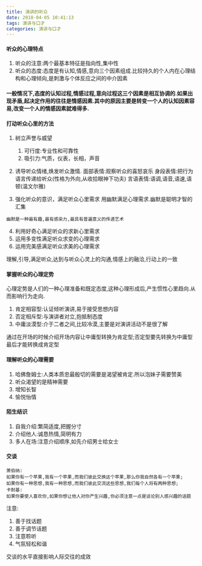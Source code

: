 ```yaml
---
title: 演讲的听众
date: 2018-04-05 10:41:13
tags: 演讲与口才
categories: 演讲与口才
---
```

#### 听众的心理特点
1. 听众的注意:两个最基本特征是指向性,集中性
2. 听众的态度:态度是有认知,情感,意向三个因素组成.比较持久的个人内在心理结构和心理倾向,是刺激与个体反应之间的中介因素

#### 一般情况下,态度的认知过程,情感过程,意向过程这三个因素是相互协调的.如果出现矛盾,起决定作用的往往是情感因素.其中的原因主要是转变一个人的认知因素容易,改变一个人的情感因素就难得多.

#### 打动听众心里的方法
1. 树立声誉与威望 
    1) 可行度:专业性和可靠性
    2) 吸引力:气质，仪表，长相，声音
2. 诱导听众情绪,焕发听众激情.
    面部表情:观察听众的喜怒哀乐
    身段表情:把行为语言传递给听众(性格为外向,从收拾眼神下功夫)
    言语表情:语调,语音,语速,语顿(温文尔雅)

3. 强化听众的意识，满足听众心里需求
    用幽默满足心理需求.幽默是聪明才智的汇集
    
```
幽默是一种最有趣,最有感染力,最具有普遍意义的传递艺术
```
4. 利用好奇心满足听众的求新心里需求
5. 运用多变性满足听众求变的心理需求
6. 运用完美感满足听众求美的心理需求

理解,引导,满足听众,达到与听众心灵上的沟通,情感上的融洽,行动上的一致

#### 掌握听众的心理定势
心理定势是人们的一种心理准备和既定态度,这种心理形成后,产生惯性心里趋向.从而影响行为走向.
1. 肯定相容型:认证倾听演讲,易于接受思想内容
2. 否定相斥型:与演讲者对立,抱抵制态度
3. 中庸淡漠型:介于二者之间,比较冷漠,主要是对演讲活动不是很了解

通过在开场的时候介绍开场内容让中庸型转换为肯定型;否定型要先转换为中庸型最后才能转换成肯定型

#### 理解听众的心理需要
1. 哈佛詹姆士:人类本质忠最殷切的需要是渴望被肯定.所以泡妹子需要赞美
2. 听众渴望的是精神需要 
3. 增知长智
4. 愉悦怡情

#### 陌生结识
1. 自我介绍:繁简适度,把握分寸
2. 介绍他人:诚恳热情,简明有力
3. 多人在场:注意介绍顺序,如先介绍男士给女士

#### 交谈

```
萧伯纳:
如果你有一个苹果,我有一个苹果,而我们彼此交换这个苹果,那么你我自然各有一个苹果;
如果你有一种思想,我有一种思想,而我们彼此交流这些思想,我们每个人将有两种思想;
卡耐基:
如果你要使人喜欢你,如果你想让他人对你产生兴趣,你必须注意一点是谈论别人感兴趣的话题
```
注意:
1. 善于找话题
2. 善于调节话题
3. 注意聆听
4. 气氛轻松和谐

交谈的水平直接影响人际交往的成效

